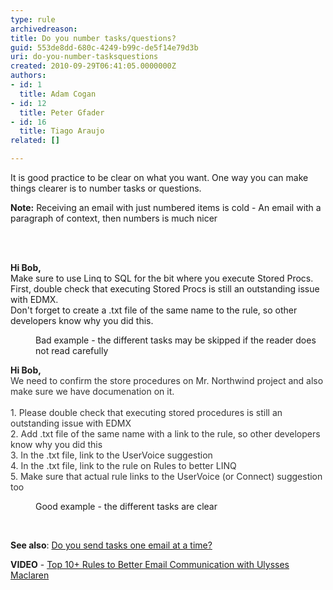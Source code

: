 ```yaml
---
type: rule
archivedreason: 
title: Do you number tasks/questions?
guid: 553de8dd-680c-4249-b99c-de5f14e79d3b
uri: do-you-number-tasksquestions
created: 2010-09-29T06:41:05.0000000Z
authors:
- id: 1
  title: Adam Cogan
- id: 12
  title: Peter Gfader
- id: 16
  title: Tiago Araujo
related: []

---
```



<p>It is good practice to be clear on what you want. One way you can make things clearer is to number tasks or questions. <br></p><p><b>Note&#58;</b> Receiving an email with just numbered items is cold -&#160;An email with a paragraph of context, then numbers is much nicer<br></p>
<br><excerpt class='endintro'></excerpt><br>
<div class="ssw15-rteElement-GreyBox"><p class="ssw15-rteElement-GreyBox"><b>Hi Bob,</b><br>Make sure to use Linq to SQL for the bit where you execute Stored Procs. First, double check that executing Stored Procs is still an outstanding issue with EDMX. <br>Don't forget to create a .txt file of the same name to the rule, so other developers know why you did this.<br></p></div><dd class="ssw15-rteElement-FigureBad"> Bad example - the different tasks may be skipped if the reader does not read carefully<br></dd><div class="ssw15-rteElement-GreyBox"><p class="ssw15-rteElement-GreyBox"><b>Hi Bob,</b><br><span style="color&#58;#333333;">We need to confirm the store procedures on Mr. Northwind project and also make sure we have documenation on it.<br><br>1. Please double check that executing stored procedures&#160;is still an outstanding issue with EDMX<br></span><span style="color&#58;#333333;">2. Add .txt file of the same name with a link to the rule, so other developers know why you did this<br></span><span style="color&#58;#333333;">3. In the .txt file, link to the UserVoice suggestion<br></span><span style="color&#58;#333333;">4. In the .txt file, link to the rule on Rules to better LINQ<br></span><span style="color&#58;#333333;">5.  Make sure that actual rule links to the UserVoice (or Connect) suggestion too</span></p></div><dd class="ssw15-rteElement-FigureGood"> Good example - the different tasks are clear<br></dd><p><strong><br></strong></p><p>
   <strong>​See also</strong>&#58; <a href="/Pages/SendTasksOneEmailAtATime.aspx">Do you send tasks one email at a time?</a><br></p><p>
   <strong>VIDEO</strong>&#160;-&#160;<a href="https&#58;//www.youtube.com/watch?v=LAqRokqq4jI">Top 10+&#160;Rules to Better Email Communication with Ulysses Maclaren</a> <br></p>


